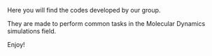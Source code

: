 
Here you will find the codes developed by our group.

They are made to perform common tasks in the Molecular Dynamics simulations field.

Enjoy!
<!---
SSiLiq/SSiLiq is a ✨ special ✨ repository because its `README.md` (this file) appears on your GitHub profile.
You can click the Preview link to take a look at your changes.
--->
